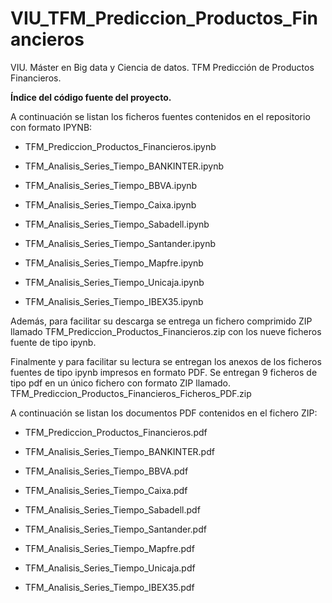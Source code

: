 # VIU_TFM_Prediccion_Productos_Financieros
VIU. Máster en Big data y Ciencia de datos. TFM Predicción de Productos Financieros.

**Índice del código fuente del proyecto.**

A continuación se listan los ficheros  fuentes contenidos en el repositorio con formato IPYNB:

- TFM_Prediccion_Productos_Financieros.ipynb

- TFM_Analisis_Series_Tiempo_BANKINTER.ipynb

- TFM_Analisis_Series_Tiempo_BBVA.ipynb

- TFM_Analisis_Series_Tiempo_Caixa.ipynb

- TFM_Analisis_Series_Tiempo_Sabadell.ipynb

- TFM_Analisis_Series_Tiempo_Santander.ipynb

- TFM_Analisis_Series_Tiempo_Mapfre.ipynb

- TFM_Analisis_Series_Tiempo_Unicaja.ipynb

- TFM_Analisis_Series_Tiempo_IBEX35.ipynb

Además, para facilitar su descarga se entrega un fichero comprimido ZIP llamado TFM_Prediccion_Productos_Financieros.zip con los nueve ficheros fuente de tipo ipynb.  

Finalmente y para facilitar su lectura se entregan los anexos de los ficheros fuentes de tipo ipynb impresos en formato PDF. Se entregan 9 ficheros de tipo pdf en un único fichero con formato ZIP llamado. TFM_Prediccion_Productos_Financieros_Ficheros_PDF.zip

A continuación se listan los documentos PDF contenidos en el fichero ZIP: 

- TFM_Prediccion_Productos_Financieros.pdf

- TFM_Analisis_Series_Tiempo_BANKINTER.pdf

- TFM_Analisis_Series_Tiempo_BBVA.pdf

- TFM_Analisis_Series_Tiempo_Caixa.pdf

- TFM_Analisis_Series_Tiempo_Sabadell.pdf

- TFM_Analisis_Series_Tiempo_Santander.pdf

- TFM_Analisis_Series_Tiempo_Mapfre.pdf

- TFM_Analisis_Series_Tiempo_Unicaja.pdf

- TFM_Analisis_Series_Tiempo_IBEX35.pdf


